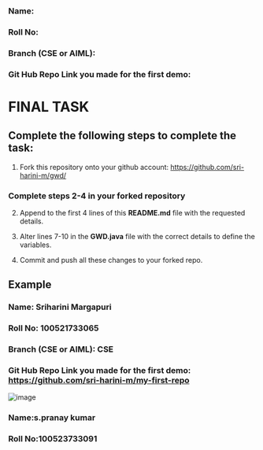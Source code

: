 ### Name: 
### Roll No:
### Branch (CSE or AIML):
### Git Hub Repo Link you made for the first demo:

# **FINAL TASK** 

## Complete the following steps to complete the task:

1. Fork this repository onto your github account: https://github.com/sri-harini-m/gwd/

### Complete steps 2-4 in your forked repository

2. Append to the first 4 lines of this **README.md** file with the requested details.

3. Alter lines 7-10 in the **GWD.java** file with the correct details to define the variables.

4. Commit and push all these changes to your forked repo.



## Example

### Name: Sriharini Margapuri
### Roll No: 100521733065
### Branch (CSE or AIML): CSE
### Git Hub Repo Link you made for the first demo: https://github.com/sri-harini-m/my-first-repo

![image](https://github.com/user-attachments/assets/727a70dc-f5c2-457b-9c12-2342fb54c8bb)
### Name:s.pranay kumar
### Roll No:100523733091
###


